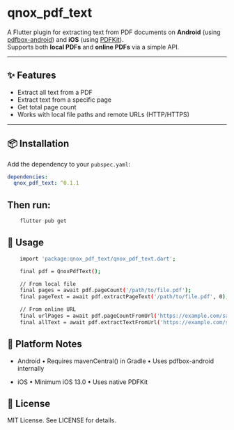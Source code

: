 # qnox_pdf_text

A Flutter plugin for extracting text from PDF documents on **Android** (using [pdfbox-android](https://github.com/TomRoush/PdfBox-Android)) and **iOS** (using [PDFKit](https://developer.apple.com/documentation/pdfkit)).  
Supports both **local PDFs** and **online PDFs** via a simple API.

---

## ✨ Features
- Extract all text from a PDF
- Extract text from a specific page
- Get total page count
- Works with local file paths and remote URLs (HTTP/HTTPS)

---

## 📦 Installation
Add the dependency to your `pubspec.yaml`:

```yaml
dependencies:
  qnox_pdf_text: ^0.1.1
```

## Then run:
```bash
    flutter pub get
```

## 🚀 Usage
```bash
    import 'package:qnox_pdf_text/qnox_pdf_text.dart';

    final pdf = QnoxPdfText();

    // From local file
    final pages = await pdf.pageCount('/path/to/file.pdf');
    final pageText = await pdf.extractPageText('/path/to/file.pdf', 0);

    // From online URL
    final urlPages = await pdf.pageCountFromUrl('https://example.com/sample.pdf');
    final allText = await pdf.extractTextFromUrl('https://example.com/sample.pdf');
```

## 📱 Platform Notes

- Android
	•	Requires mavenCentral() in Gradle
	•	Uses pdfbox-android internally

- iOS
	•	Minimum iOS 13.0
	•	Uses native PDFKit

## 📄 License

MIT License. See LICENSE for details.